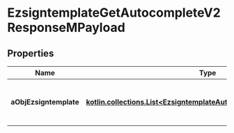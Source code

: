 
# EzsigntemplateGetAutocompleteV2ResponseMPayload

## Properties
Name | Type | Description | Notes
------------ | ------------- | ------------- | -------------
**aObjEzsigntemplate** | [**kotlin.collections.List&lt;EzsigntemplateAutocompleteElementResponse&gt;**](EzsigntemplateAutocompleteElementResponse.md) | An array of Ezsigntemplate autocomplete element response. | 



